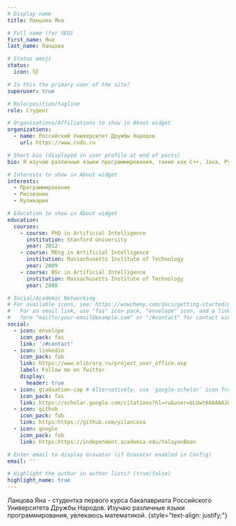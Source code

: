 ```yaml
---
# Display name
title: Ланцова Яна

# Full name (for SEO)
first_name: Яна
last_name: Ланцова

# Status emoji
status: 
  icon: 😽

# Is this the primary user of the site?
superuser: true

# Role/position/tagline
role: Студент

# Organizations/Affiliations to show in About widget
organizations:
  - name: Российский Университет Дружбы Народов
    url: https://www.rudn.ru

# Short bio (displayed in user profile at end of posts)
bio: Я изучаю различные языки программирования, такие как C++, Java, Python.

# Interests to show in About widget
interests:
  - Программирование
  - Рисование
  - Кулинария

# Education to show in About widget
education:
  courses:
    - course: PhD in Artificial Intelligence
      institution: Stanford University
      year: 2012
    - course: MEng in Artificial Intelligence
      institution: Massachusetts Institute of Technology
      year: 2009
    - course: BSc in Artificial Intelligence
      institution: Massachusetts Institute of Technology
      year: 2008

# Social/Academic Networking
# For available icons, see: https://wowchemy.com/docs/getting-started/page-builder/#icons
#   For an email link, use "fas" icon pack, "envelope" icon, and a link in the
#   form "mailto:your-email@example.com" or "/#contact" for contact widget.
social:
  - icon: envelope
    icon_pack: fas
    link: '/#contact'
  - icon: linkedin
    icon_pack: fab
    link: https://www.elibrary.ru/project_user_office.asp
    label: Follow me on Twitter
    display:
      header: true
  - icon: graduation-cap # Alternatively, use `google-scholar` icon from `ai` icon pack
    icon_pack: fas
    link: https://scholar.google.com/citations?hl=ru&user=bLUwt68AAAAJ&view_op=list_works&gmla=ABEO0YoFxLKAIJNNpN57qgJ3pU8Af7_tzQJo8SVVSn_Bny6TOxkPMK__QTnHt3XMg2qD5Ug2H6KBNOoNqfB2KHNvDNntQqWNbAnLU7R8I9a_Jw
  - icon: github
    icon_pack: fab
    link: https:https://github.com/yilancova
  - icon: google
    icon_pack: fab
    link: https:https://independent.academia.edu/YalayanBean

# Enter email to display Gravatar (if Gravatar enabled in Config)
email: ''

# Highlight the author in author lists? (true/false)
highlight_name: true
---
```


Ланцова Яна - студентка первого курса бакалавриата Российского Университета Дружбы Народов. Изучаю различные языки программирования, увлекаюсь математикой.
{style="text-align: justify;"}

